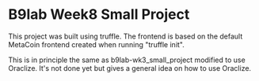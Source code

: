 # B9lab Week8 Small Project

This project was built using truffle. The frontend is based on the default MetaCoin frontend created when running "truffle init".

This is in principle the same as b9lab-wk3_small_project modified to use Oraclize. It's not done yet but gives a general idea on how to use Oraclize.

